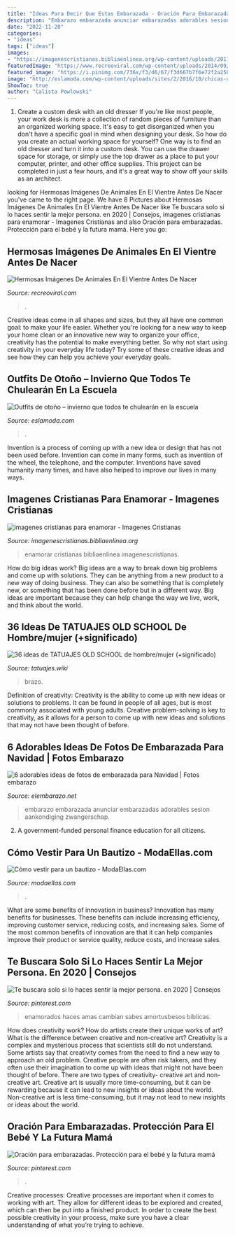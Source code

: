 ```yaml
---
title: "Ideas Para Decir Que Estas Embarazada - Oración Para Embarazadas. Protección Para El Bebé Y La Futura Mamá"
description: "Embarazo embarazada anunciar embarazadas adorables sesion aankondiging zwangerschap"
date: "2022-11-20"
categories:
- "ideas"
tags: ["ideas"]
images:
- "https://imagenescristianas.bibliaenlinea.org/wp-content/uploads/2017/03/imagenes-cristianas-para-enamorar-900x555.jpg"
featuredImage: "https://www.recreoviral.com/wp-content/uploads/2014/09/animales-bebes-antes-de-nacer.jpg"
featured_image: "https://i.pinimg.com/736x/f3/d6/67/f3d667b7f6e72f2a258628f66ac4d4fd.jpg"
image: "http://eslamoda.com/wp-content/uploads/sites/2/2016/10/chicas-que-saben-como-vestir-600x880.jpg"
ShowToc: true
author: "Calista Powlowski"
---
```



1. Create a custom desk with an old dresser
If you're like most people, your work desk is more a collection of random pieces of furniture than an organized working space. It's easy to get disorganized when you don't have a specific goal in mind when designing your desk. So how do you create an actual working space for yourself? One way is to find an old dresser and turn it into a custom desk. You can use the drawer space for storage, or simply use the top drawer as a place to put your computer, printer, and other office supplies. This project can be completed in just a few hours, and it's a great way to show off your skills as an architect.

	

		
looking for Hermosas Imágenes De Animales En El Vientre Antes De Nacer you've came to the right page. We have 8 Pictures about Hermosas Imágenes De Animales En El Vientre Antes De Nacer like Te buscara solo si lo haces sentir la mejor persona. en 2020 | Consejos, imagenes cristianas para enamorar - Imagenes Cristianas and also Oración para embarazadas. Protección para el bebé y la futura mamá. Here you go:
		
    
## Hermosas Imágenes De Animales En El Vientre Antes De Nacer

<img loading=lazy src="https://www.recreoviral.com/wp-content/uploads/2014/09/animales-bebes-antes-de-nacer.jpg" onerror="this.onerror=null;this.src='https://tse2.mm.bing.net/th?id=OIP.kfO3MoQw1hgvxmEHbp-W9gHaEl&amp;pid=15.1';" alt="Hermosas Imágenes De Animales En El Vientre Antes De Nacer">

_Source: recreoviral.com_

>. 

	

Creative ideas come in all shapes and sizes, but they all have one common goal: to make your life easier. Whether you're looking for a new way to keep your home clean or an innovative new way to organize your office, creativity has the potential to make everything better. So why not start using creativity in your everyday life today? Try some of these creative ideas and see how they can help you achieve your everyday goals.

    
## Outfits De Otoño – Invierno Que Todos Te Chulearán En La Escuela

<img loading=lazy src="http://eslamoda.com/wp-content/uploads/sites/2/2016/10/chicas-que-saben-como-vestir-600x880.jpg" onerror="this.onerror=null;this.src='https://tse3.mm.bing.net/th?id=OIP.CMi9yJUImEcBLl0gp8rLVwHaK3&amp;pid=15.1';" alt="Outfits de otoño – invierno que todos te chulearán en la escuela">

_Source: eslamoda.com_

>. 

	

Invention is a process of coming up with a new idea or design that has not been used before. Invention can come in many forms, such as invention of the wheel, the telephone, and the computer. Inventions have saved humanity many times, and have also helped to improve our lives in many ways.

    
## Imagenes Cristianas Para Enamorar - Imagenes Cristianas

<img loading=lazy src="https://imagenescristianas.bibliaenlinea.org/wp-content/uploads/2017/03/imagenes-cristianas-para-enamorar-900x555.jpg" onerror="this.onerror=null;this.src='https://tse4.mm.bing.net/th?id=OIP.Jck2glrIc64ViZxJObKU5gHaEk&amp;pid=15.1';" alt="imagenes cristianas para enamorar - Imagenes Cristianas">

_Source: imagenescristianas.bibliaenlinea.org_

>enamorar cristianas bibliaenlinea imagenescristianas. 

	

How do big ideas work?
Big ideas are a way to break down big problems and come up with solutions. They can be anything from a new product to a new way of doing business. They can also be something that is completely new, or something that has been done before but in a different way. Big ideas are important because they can help change the way we live, work, and think about the world.

    
## 36 Ideas De TATUAJES OLD SCHOOL De Hombre/mujer (+significado)

<img loading=lazy src="https://tatuajes.wiki/wp-content/uploads/tatuajes-old-school-en-el-brazo-4-600x610.jpg" onerror="this.onerror=null;this.src='https://tse2.mm.bing.net/th?id=OIP.C7pr5XsnIj0ZnynG1DYGEgHaHh&amp;pid=15.1';" alt="36 ideas de TATUAJES OLD SCHOOL de hombre/mujer (+significado)">

_Source: tatuajes.wiki_

>brazo. 

	

Definition of creativity:
Creativity is the ability to come up with new ideas or solutions to problems. It can be found in people of all ages, but is most commonly associated with young adults. Creative problem-solving is key to creativity, as it allows for a person to come up with new ideas and solutions that may not have been thought of before.

    
## 6 Adorables Ideas De Fotos De Embarazada Para Navidad | Fotos Embarazo

<img loading=lazy src="https://elembarazo.net/wp-content/uploads/2017/12/mejores-ideas-fotos-embarazada-navidad.jpg" onerror="this.onerror=null;this.src='https://tse1.mm.bing.net/th?id=OIP.FwT6vHFIAE-zrbTzCIs5XwHaLG&amp;pid=15.1';" alt="6 adorables ideas de fotos de embarazada para Navidad | Fotos embarazo">

_Source: elembarazo.net_

>embarazo embarazada anunciar embarazadas adorables sesion aankondiging zwangerschap. 

	

2. A government-funded personal finance education for all citizens.

    
## Cómo Vestir Para Un Bautizo - ModaEllas.com

<img loading=lazy src="https://i1.wp.com/modaellas.com/wp-content/uploads/2013/01/Look-bautizo.jpg" onerror="this.onerror=null;this.src='https://tse3.mm.bing.net/th?id=OIP.C3xmPQq1Q2i49FUD6Ad1gAAAAA&amp;pid=15.1';" alt="Cómo vestir para un bautizo - ModaEllas.com">

_Source: modaellas.com_

>. 

	

What are some benefits of innovation in business?
Innovation has many benefits for businesses. These benefits can include increasing efficiency, improving customer service, reducing costs, and increasing sales. Some of the most common benefits of innovation are that it can help companies improve their product or service quality, reduce costs, and increase sales.

    
## Te Buscara Solo Si Lo Haces Sentir La Mejor Persona. En 2020 | Consejos

<img loading=lazy src="https://i.pinimg.com/736x/de/d0/c1/ded0c1ff4b265ecbf32b2cb977b222b1.jpg" onerror="this.onerror=null;this.src='https://tse2.mm.bing.net/th?id=OIP.g9L51IGfY_vwoT6-At5sOgHaKn&amp;pid=15.1';" alt="Te buscara solo si lo haces sentir la mejor persona. en 2020 | Consejos">

_Source: pinterest.com_

>enamorados haces amas cambian sabes amortusbesos bíblicas. 

	

How does creativity work? How do artists create their unique works of art? What is the difference between creative and non-creative art?
Creativity is a complex and mysterious process that scientists still do not understand. Some artists say that creativity comes from the need to find a new way to approach an old problem. Creative people are often risk takers, and they often use their imagination to come up with ideas that might not have been thought of before. There are two types of creativity- creative art and non-creative art. Creative art is usually more time-consuming, but it can be rewarding because it can lead to new insights or ideas about the world. Non-creative art is less time-consuming, but it may not lead to new insights or ideas about the world.

    
## Oración Para Embarazadas. Protección Para El Bebé Y La Futura Mamá

<img loading=lazy src="https://i.pinimg.com/736x/f3/d6/67/f3d667b7f6e72f2a258628f66ac4d4fd.jpg" onerror="this.onerror=null;this.src='https://tse4.mm.bing.net/th?id=OIP.1xhe9rvI0BOA2YTSN6Fn0wHaLW&amp;pid=15.1';" alt="Oración para embarazadas. Protección para el bebé y la futura mamá">

_Source: pinterest.com_

>. 

	

Creative processes:
Creative processes are important when it comes to working with art. They allow for different ideas to be explored and created, which can then be put into a finished product. In order to create the best possible creativity in your process, make sure you have a clear understanding of what you’re trying to achieve.

